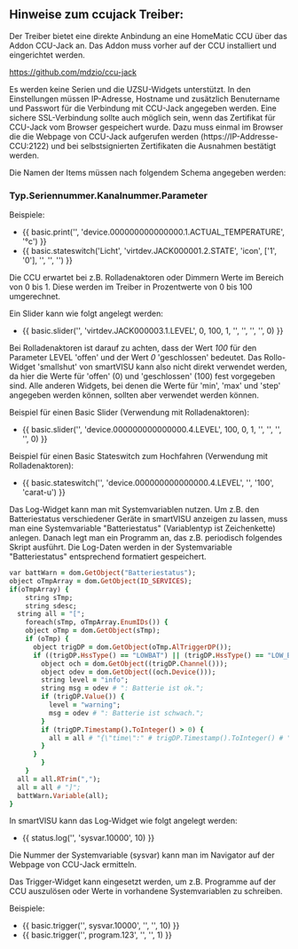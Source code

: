 ## Hinweise zum ccujack Treiber:

Der Treiber bietet eine direkte Anbindung an eine HomeMatic CCU über das Addon CCU-Jack an. Das Addon muss vorher auf der CCU installiert und eingerichtet werden. 

https://github.com/mdzio/ccu-jack

Es werden keine Serien und die UZSU-Widgets unterstützt.
In den Einstellungen müssen IP-Adresse, Hostname und zusätzlich Benutername und Passwort für die Verbindung mit CCU-Jack angegeben werden. Eine sichere SSL-Verbindung sollte auch möglich sein, wenn das Zertifikat für CCU-Jack vom Browser gespeichert wurde. Dazu muss einmal im Browser die die Webpage von CCU-Jack aufgerufen werden (https://IP-Addresse-CCU:2122) und bei selbstsignierten Zertifikaten die Ausnahmen bestätigt werden.

Die Namen der Items müssen nach folgendem Schema angegeben werden:

### Typ.Seriennummer.Kanalnummer.Parameter

Beispiele:

- {{ basic.print('', 'device.000000000000000.1.ACTUAL_TEMPERATURE', '°c') }}
- {{ basic.stateswitch('Licht', 'virtdev.JACK000001.2.STATE', 'icon', ['1', '0'], '', '', '') }}

Die CCU erwartet bei z.B. Rolladenaktoren oder Dimmern Werte im Bereich von 0 bis 1. Diese werden im Treiber in Prozentwerte von 0 bis 100 umgerechnet.
	
Ein Slider kann wie folgt angelegt werden:
           
- {{ basic.slider('', 'virtdev.JACK000003.1.LEVEL', 0, 100, 1, '', '', '', '', 0) }}

Bei Rolladenaktoren ist darauf zu achten, dass der Wert *100* für den Parameter LEVEL 'offen' und der Wert *0* 'geschlossen' bedeutet. Das Rollo-Widget 'smallshut' von smartVISU kann also nicht direkt verwendet werden, da hier die Werte für 'offen' (0) und 'geschlossen' (100) fest vorgegeben sind. Alle anderen Widgets, bei denen die Werte für 'min', 'max' und 'step' angegeben werden können, sollten aber verwendet werden können.

Beispiel für einen Basic Slider (Verwendung mit Rolladenaktoren):

- {{ basic.slider('', 'device.000000000000000.4.LEVEL', 100, 0, 1, '', '', '', '', 0) }}
	
Beispiel für einen Basic Stateswitch zum Hochfahren (Verwendung mit Rolladenaktoren):
	
- {{ basic.stateswitch('',  'device.000000000000000.4.LEVEL', '', '100', 'carat-u') }}

Das Log-Widget kann man mit Systemvariablen nutzen.
Um z.B. den Batteriestatus verschiedener Geräte in smartVISU anzeigen zu lassen, muss man eine Systemvariable "Batteriestatus" (Variablentyp ist Zeichenkette) anlegen. Danach legt man ein Programm an, das z.B. periodisch folgendes Skript ausführt. Die Log-Daten werden in der Systemvariable "Batteriestatus" entsprechend formatiert gespeichert.


```ruby
var battWarn = dom.GetObject("Batteriestatus");
object oTmpArray = dom.GetObject(ID_SERVICES);
if(oTmpArray) {
	string sTmp;
	string sdesc;
  string all = "[";
	foreach(sTmp, oTmpArray.EnumIDs()) {
    object oTmp = dom.GetObject(sTmp);
    if (oTmp) {
      object trigDP = dom.GetObject(oTmp.AlTriggerDP());
      if ((trigDP.HssType() == "LOWBAT") || (trigDP.HssType() == "LOW_BAT")) {
        object och = dom.GetObject((trigDP.Channel()));
        object odev = dom.GetObject((och.Device()));
        string level = "info";
        string msg = odev # ": Batterie ist ok.";
        if (trigDP.Value()) {
          level = "warning";
          msg = odev # ": Batterie ist schwach.";
        }
        if (trigDP.Timestamp().ToInteger() > 0) {
          all = all # "{\"time\":" # trigDP.Timestamp().ToInteger() # "000, \"level\":\"" # level # "\", \"message\":\"" # msg # "\"},";
        }
      }
		}
	}
  all = all.RTrim(",");
  all = all # "]";
  battWarn.Variable(all);
}
```

In smartVISU kann das Log-Widget wie folgt angelegt werden:
	
- {{ status.log('', 'sysvar.10000', 10) }}
	
Die Nummer der Systemvariable (sysvar) kann man im Navigator auf der Webpage von CCU-Jack ermitteln.


Das Trigger-Widget kann eingesetzt werden, um z.B. Programme auf der CCU auszulösen oder Werte in vorhandene Systemvariablen zu schreiben.

Beispiele:

- {{ basic.trigger('', sysvar.10000', '', '', 10) }} 
- {{ basic.trigger('', program.123', '', '', 1) }} 
